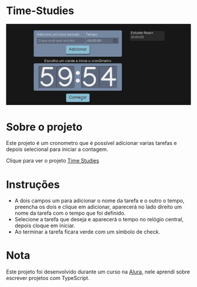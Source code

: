 # Time-Studies

![](https://raw.githubusercontent.com/Eden-Daniel/Time-Studies/main/cover.png)

# Sobre o projeto
 Este projeto é um cronometro que é possível adicionar varias tarefas e depois selecional para iniciar a contagem.
 
 Clique para ver o projeto [Time Studies](https://time-studies-tau.vercel.app/)

 # Instruções
 - A dois campos um para adicionar o nome da tarefa e o outro o tempo, preencha os dois e clique em adicionar, aparecerá no lado direito um nome da tarefa com o tempo 
   que foi definido.
 - Selecione a tarefa que deseja e aparecerá o tempo no relógio central, depois cloque em iniciar.
 - Ao terminar a tarefa ficara verde com um símbolo de check.

 # Nota 
 Este projeto foi desenvolvido durante um curso na [Alura](https://www.alura.com.br/), nele aprendi sobre escrever projetos com TypeScript.
